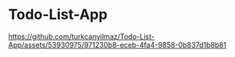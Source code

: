 # Todo-List-App



https://github.com/turkcanyilmaz/Todo-List-App/assets/53930975/971230b8-eceb-4fa4-9858-0b837d1b8b81

